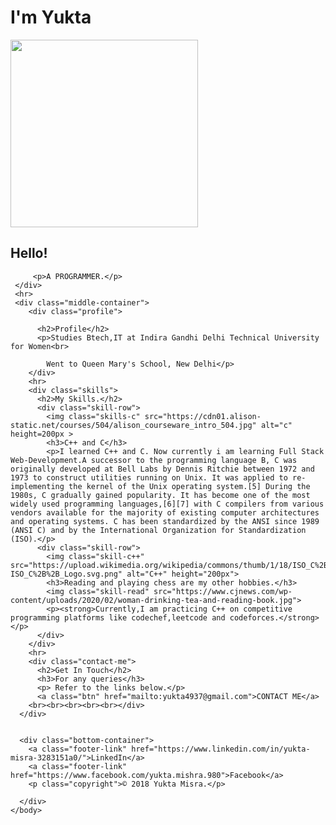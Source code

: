 <!DOCTYPE html>
<html>
    <head>
        <meta charset="utf-8">
        <title>Yukta</title>
        <link rel="stylesheet"href="css/styles.css">
        <link rel="icon" href="favicon.ico">
    </head>
    <body><h1>I'm Yukta</h1>
     <div class="top-container">
        <img class="top container"src="https://scontent.fdel11-1.fna.fbcdn.net/v/t1.0-9/60107122_102600874310693_6468178691456237568_o.jpg?_nc_cat=107&_nc_sid=174925&_nc_ohc=x6xGXmksEXkAX_T9-m5&_nc_ht=scontent.fdel11-1.fna&oh=cd22a46e4e8e3ce1b51a9b7a7b296974&oe=5EE92B55"height="300">
         <h2>Hello!</h2>
         
         <p>A PROGRAMMER.</p>
     </div>
     <hr>
     <div class="middle-container">
        <div class="profile">
         
          <h2>Profile</h2>
          <p>Studies Btech,IT at Indira Gandhi Delhi Technical University for Women<br>

            Went to Queen Mary's School, New Delhi</p>
        </div>
        <hr>
        <div class="skills">
          <h2>My Skills.</h2>
          <div class="skill-row">
            <img class="skills-c" src="https://cdn01.alison-static.net/courses/504/alison_courseware_intro_504.jpg" alt="c" height=200px >
            <h3>C++ and C</h3>
            <p>I learned C++ and C. Now currently i am learning Full Stack Web-Development.A successor to the programming language B, C was originally developed at Bell Labs by Dennis Ritchie between 1972 and 1973 to construct utilities running on Unix. It was applied to re-implementing the kernel of the Unix operating system.[5] During the 1980s, C gradually gained popularity. It has become one of the most widely used programming languages,[6][7] with C compilers from various vendors available for the majority of existing computer architectures and operating systems. C has been standardized by the ANSI since 1989 (ANSI C) and by the International Organization for Standardization (ISO).</p>
          <div class="skill-row">
            <img class="skill-c++" src="https://upload.wikimedia.org/wikipedia/commons/thumb/1/18/ISO_C%2B%2B_Logo.svg/1200px-ISO_C%2B%2B_Logo.svg.png" alt="C++" height="200px">
            <h3>Reading and playing chess are my other hobbies.</h3>
            <img class="skill-read" src="https://www.cjnews.com/wp-content/uploads/2020/02/woman-drinking-tea-and-reading-book.jpg">
            <p><strong>Currently,I am practicing C++ on competitive programming platforms like codechef,leetcode and codeforces.</strong></p>
          </div>
        </div>
        <hr>
        <div class="contact-me">
          <h2>Get In Touch</h2>
          <h3>For any queries</h3>
          <p> Refer to the links below.</p>
          <a class="btn" href="mailto:yukta4937@gmail.com">CONTACT ME</a>
        <br><br><br><br><br></div>
      </div>
      
      
      <div class="bottom-container">
        <a class="footer-link" href="https://www.linkedin.com/in/yukta-misra-3283151a0/">LinkedIn</a>
        <a class="footer-link" href="https://www.facebook.com/yukta.mishra.980">Facebook</a>
        <p class="copyright">© 2018 Yukta Misra.</p>
     
      </div>
    </body> 
</html>

